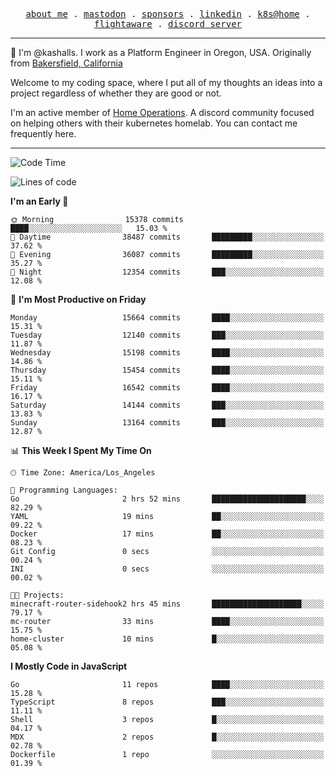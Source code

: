 <p align="center">
  <samp>
    <a href="https://jordanjones.org/">about me</a> .
    <a rel="me" href="https://mastodon.social/@kashall">mastodon</a> .
    <a href="https://github.com/sponsors/kashalls">sponsors</a> .
    <a href="https://linkedin.com/in/jordpjones">linkedin</a> .
    <a href="https://github.com/kashalls/home-cluster">k8s@home</a> .
    <a href="https://flightaware.com/adsb/stats/user/kashalls">flightaware</a> .
    <a href="https://discord.gg/V2WrCfqba9">discord server</a>
  </samp>
</p>

----------------------------------------------------------------

:wave: I'm @kashalls. I work as a Platform Engineer in Oregon, USA. Originally from [Bakersfield, California](https://maps.app.goo.gl/QQMtywTWghpXB6Tu6)

Welcome to my coding space, where I put all of my thoughts an ideas into a project regardless of whether they are good or not.

I'm an active member of [Home Operations](https://discord.gg/home-operations). A discord community focused on helping others with their kubernetes homelab. You can contact me frequently here.

----------------------------------------------------------------
<!--START_SECTION:waka-->
![Code Time](http://img.shields.io/badge/Code%20Time-2%2C384%20hrs%2023%20mins-blue)

![Lines of code](https://img.shields.io/badge/From%20Hello%20World%20I%27ve%20Written-12.9%20million%20lines%20of%20code-blue)

**I'm an Early 🐤** 

```text
🌞 Morning                15378 commits       ████░░░░░░░░░░░░░░░░░░░░░   15.03 % 
🌆 Daytime                38487 commits       █████████░░░░░░░░░░░░░░░░   37.62 % 
🌃 Evening                36087 commits       █████████░░░░░░░░░░░░░░░░   35.27 % 
🌙 Night                  12354 commits       ███░░░░░░░░░░░░░░░░░░░░░░   12.08 % 
```
📅 **I'm Most Productive on Friday** 

```text
Monday                   15664 commits       ████░░░░░░░░░░░░░░░░░░░░░   15.31 % 
Tuesday                  12140 commits       ███░░░░░░░░░░░░░░░░░░░░░░   11.87 % 
Wednesday                15198 commits       ████░░░░░░░░░░░░░░░░░░░░░   14.86 % 
Thursday                 15454 commits       ████░░░░░░░░░░░░░░░░░░░░░   15.11 % 
Friday                   16542 commits       ████░░░░░░░░░░░░░░░░░░░░░   16.17 % 
Saturday                 14144 commits       ███░░░░░░░░░░░░░░░░░░░░░░   13.83 % 
Sunday                   13164 commits       ███░░░░░░░░░░░░░░░░░░░░░░   12.87 % 
```


📊 **This Week I Spent My Time On** 

```text
🕑︎ Time Zone: America/Los_Angeles

💬 Programming Languages: 
Go                       2 hrs 52 mins       █████████████████████░░░░   82.29 % 
YAML                     19 mins             ██░░░░░░░░░░░░░░░░░░░░░░░   09.22 % 
Docker                   17 mins             ██░░░░░░░░░░░░░░░░░░░░░░░   08.23 % 
Git Config               0 secs              ░░░░░░░░░░░░░░░░░░░░░░░░░   00.24 % 
INI                      0 secs              ░░░░░░░░░░░░░░░░░░░░░░░░░   00.02 % 

🐱‍💻 Projects: 
minecraft-router-sidehook2 hrs 45 mins       ████████████████████░░░░░   79.17 % 
mc-router                33 mins             ████░░░░░░░░░░░░░░░░░░░░░   15.75 % 
home-cluster             10 mins             █░░░░░░░░░░░░░░░░░░░░░░░░   05.08 % 
```

**I Mostly Code in JavaScript** 

```text
Go                       11 repos            ████░░░░░░░░░░░░░░░░░░░░░   15.28 % 
TypeScript               8 repos             ███░░░░░░░░░░░░░░░░░░░░░░   11.11 % 
Shell                    3 repos             █░░░░░░░░░░░░░░░░░░░░░░░░   04.17 % 
MDX                      2 repos             █░░░░░░░░░░░░░░░░░░░░░░░░   02.78 % 
Dockerfile               1 repo              ░░░░░░░░░░░░░░░░░░░░░░░░░   01.39 % 
```




<!--END_SECTION:waka-->
